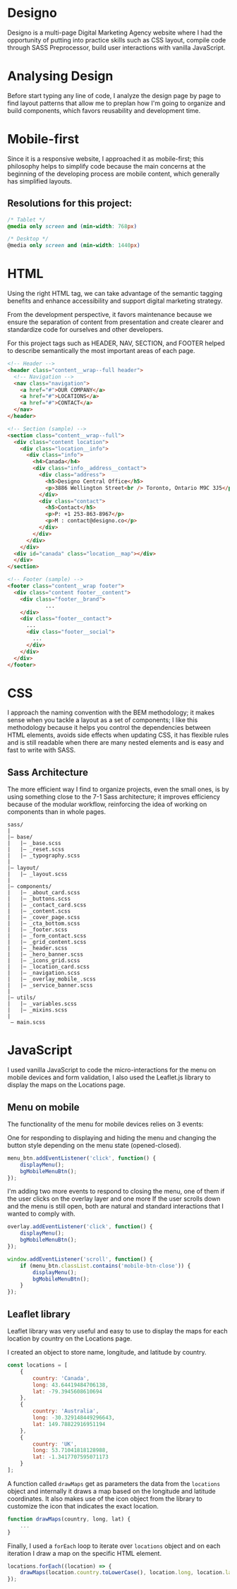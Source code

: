 # Designo
Designo is a multi-page Digital Marketing Agency website where I had the opportunity of putting into practice skills such as CSS layout, compile code through SASS Preprocessor, build user interactions with vanilla JavaScript.

# Analysing Design
Before start typing any line of code, I analyze the design page by page to find layout patterns that allow me to preplan how I'm going to organize and build components, which favors reusability and development time.

# Mobile-first
Since it is a responsive website, I approached it as mobile-first; this philosophy helps to simplify code because the main concerns at the beginning of the developing process are mobile content, which generally has simplified layouts.

## Resolutions for this project:

```css
/* Tablet */
@media only screen and (min-width: 768px)

/* Desktop */
@media only screen and (min-width: 1440px)
```

# HTML
Using the right HTML tag, we can take advantage of the semantic tagging benefits and enhance accessibility and support digital marketing strategy.

From the development perspective, it favors maintenance because we ensure the separation of content from presentation and create clearer and standardize code for ourselves and other developers.

For this project tags such as HEADER, NAV, SECTION, and FOOTER helped to describe semantically the most important areas of each page.

```html
<!-- Header -->
<header class="content__wrap--full header">
  <!-- Navigation -->
  <nav class="navigation">
    <a href="#">OUR COMPANY</a>
    <a href="#">LOCATIONS</a>
    <a href="#">CONTACT</a>
  </nav>
</header>

<!-- Section (sample) -->
<section class="content__wrap--full">
  <div class="content location">
    <div class="location__info">
      <div class="info">
        <h4>Canada</h4>
        <div class="info__address__contact">
          <div class="address">
            <h5>Designo Central Office</h5>
            <p>3886 Wellington Street<br /> Toronto, Ontario M9C 3J5</p>
          </div>
          <div class="contact">
            <h5>Contact</h5>
            <p>P: +1 253-863-8967</p>
            <p>M : contact@designo.co</p>
          </div>
        </div>
      </div>
    </div>
  <div id="canada" class="location__map"></div>
  </div>
</section>

<!-- Footer (sample) -->
<footer class="content__wrap footer">
  <div class="content footer__content">
    <div class="footer__brand">
            ...
    </div>
    <div class="footer__contact">
      ...
      <div class="footer__social">
        ...
      </div>
    </div>
  </div>
</footer>
```
# CSS
I approach the naming convention with the BEM methodology; it makes sense when you tackle a layout as a set of components; I like this methodology because it helps you control the dependencies between HTML elements, avoids side effects when updating CSS, it has flexible rules and is still readable when there are many nested elements and is easy and fast to write with SASS.

## Sass Architecture
The more efficient way I find to organize projects, even the small ones, is by using something close to the 7-1 Sass architecture; it improves efficiency because of the modular workflow, reinforcing the idea of working on components than in whole pages.

```
sass/
|
|– base/
|   |– _base.scss
|   |– _reset.scss
|   |– _typography.scss   
|
|– layout/
|   |– _layout.scss        
|
|– components/
|   |– _about_card.scss      
|   |– _buttons.scss     
|   |– _contact_card.scss       
|   |– _content.scss
|   |– _cover_page.scss
|   |– _cta_bottom.scss
|   |– _footer.scss
|   |– _form_contact.scss
|   |– _grid_content.scss
|   |– _header.scss
|   |– _hero_banner.scss
|   |– _icons_grid.scss
|   |– _location_card.scss
|   |– _navigation.scss
|   |– _overlay_mobile_.scss
|   |– _service_banner.scss
|
|– utils/
|   |– _variables.scss    
|   |– _mixins.scss 
|
 – main.scss              
 ```
 

# JavaScript
I used vanilla JavaScript to code the micro-interactions for the menu on mobile devices and form validation, I also used the Leaflet.js library to display the maps on the Locations page.

## Menu on mobile
The functionality of the menu for mobile devices relies on 3 events:

One for responding to displaying and hiding the menu and changing the button style depending on the menu state (opened-closed).

```Javascript
menu_btn.addEventListener('click', function() {
	displayMenu();
	bgMobileMenuBtn();
});
```

I'm adding two more events to respond to closing the menu, one of them if the user clicks on the overlay layer and one more If the user scrolls down and the menu is still open, both are natural and standard interactions that I wanted to comply with.

```javascript
overlay.addEventListener('click', function() {
	displayMenu();
	bgMobileMenuBtn();
});

window.addEventListener('scroll', function() {
	if (menu_btn.classList.contains('mobile-btn-close')) {
		displayMenu();
		bgMobileMenuBtn();
	}
});
```

## Leaflet library
Leaflet library was very useful and easy to use to display the maps for each location by country on the Locations page.

I created an object to store name, longitude, and latitude by country.
```javascript
const locations = [
	{
		country: 'Canada',
		long: 43.64419484706138,
		lat: -79.3945608610694
	},
	{
		country: 'Australia',
		long: -30.329148449296643,
		lat: 149.78822916951194
	},
	{
		country: 'UK',
		long: 53.71041818128988,
		lat: -1.3417707595071173
	}
];
```

A function called `drawMaps` get as parameters the data from the `locations` object and internally it draws a map based on the longitude and latitude coordinates. It also makes use of the icon object from the library to customize the icon that indicates the exact location.
```javascript
function drawMaps(country, long, lat) {
	...
}
```

Finally, I used a `forEach` loop to iterate over `locations` object and on each iteration I draw a map on the specific HTML element. 
```javascript
locations.forEach((location) => {
	drawMaps(location.country.toLowerCase(), location.long, location.lat);
});
```
